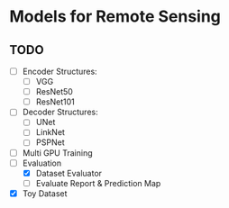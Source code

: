 # Models for Remote Sensing
## TODO
- [ ] Encoder Structures:
    - [ ] VGG
    - [ ] ResNet50
    - [ ] ResNet101
- [ ] Decoder Structures:
    - [ ] UNet
    - [ ] LinkNet
    - [ ] PSPNet
- [ ] Multi GPU Training
- [ ] Evaluation
    - [X] Dataset Evaluator
    - [ ] Evaluate Report & Prediction Map
- [X] Toy Dataset